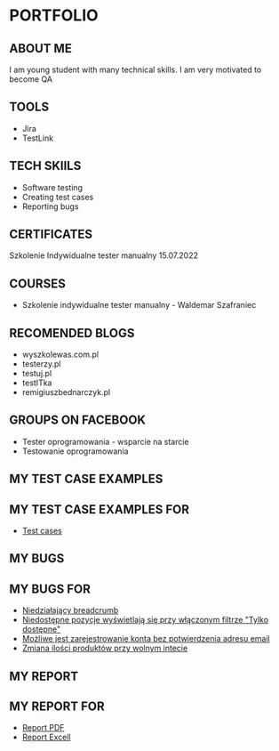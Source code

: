 # PORTFOLIO
## ABOUT ME
I am young student with many technical skills. I am very motivated to become QA
## TOOLS
* Jira
* TestLink
## TECH SKIILS
* Software testing
* Creating test cases
* Reporting bugs
## CERTIFICATES
Szkolenie Indywidualne tester manualny 15.07.2022
## COURSES
* Szkolenie indywidualne tester manualny - Waldemar Szafraniec
## RECOMENDED BLOGS
* wyszkolewas.com.pl
* testerzy.pl
* testuj.pl
* testITka
* remigiuszbednarczyk.pl
## GROUPS ON FACEBOOK
* Tester oprogramowania - wsparcie na starcie
* Testowanie oprogramowania
## MY TEST CASE EXAMPLES
## MY TEST CASE EXAMPLES FOR 
* [Test cases](https://drive.google.com/file/d/1_NJFaOrXJ34T37ZOVY6P_UMIzPL9zQjH/view?usp=sharing)
## MY BUGS
## MY BUGS FOR 
* [Niedziałający breadcrumb](https://drive.google.com/file/d/1L6_uW6OnDNJffdJZ2vZ0CyAeyIp2-SxH/view?usp=sharing)
* [Niedostępne pozycje wyświetlają się przy włączonym filtrze "Tylko dostępne"](https://drive.google.com/file/d/1WuaAyIHh34Eotec8a9BBRtDyjwPCFRV_/view?usp=sharing)
* [Możliwe jest zarejestrowanie konta bez potwierdzenia adresu email](https://drive.google.com/file/d/1zCMrUhhBI_Cm5gtw7uDYVofoz0yHgRkv/view?usp=sharing)
* [Zmiana ilości produktów przy wolnym intecie](https://drive.google.com/file/d/1j8fpnVonbloJnTtUZqnn68zqrvMlohIP/view?usp=sharing)

## MY REPORT
## MY REPORT FOR 
* [Report PDF](https://drive.google.com/file/d/1LRYpgiIlzvvEpVZw0UUxQ7bu5GPbeCtZ/view?usp=sharing)
* [Report Excell](https://docs.google.com/spreadsheets/d/1s3upuxbYLWNyVaQ3Qoq0fkMQ9DQg1mTC/edit?usp=sharing&ouid=106870653777761312696&rtpof=true&sd=true)
